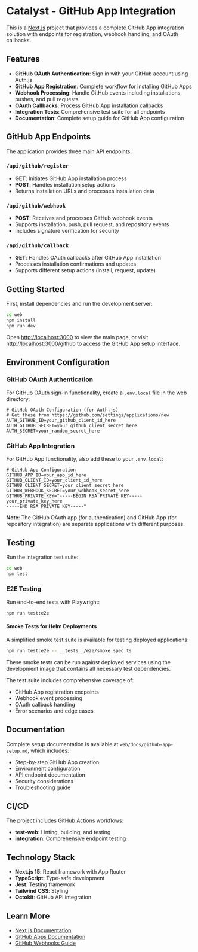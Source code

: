 # Catalyst - GitHub App Integration

This is a [Next.js](https://nextjs.org) project that provides a complete GitHub App integration solution with endpoints for registration, webhook handling, and OAuth callbacks.

## Features

- **GitHub OAuth Authentication**: Sign in with your GitHub account using Auth.js
- **GitHub App Registration**: Complete workflow for installing GitHub Apps
- **Webhook Processing**: Handle GitHub events including installations, pushes, and pull requests
- **OAuth Callbacks**: Process GitHub App installation callbacks
- **Integration Tests**: Comprehensive test suite for all endpoints
- **Documentation**: Complete setup guide for GitHub App configuration

## GitHub App Endpoints

The application provides three main API endpoints:

### `/api/github/register`
- **GET**: Initiates GitHub App installation process
- **POST**: Handles installation setup actions
- Returns installation URLs and processes installation data

### `/api/github/webhook`
- **POST**: Receives and processes GitHub webhook events
- Supports installation, push, pull request, and repository events
- Includes signature verification for security

### `/api/github/callback`
- **GET**: Handles OAuth callbacks after GitHub App installation
- Processes installation confirmations and updates
- Supports different setup actions (install, request, update)

## Getting Started

First, install dependencies and run the development server:

```bash
cd web
npm install
npm run dev
```

Open [http://localhost:3000](http://localhost:3000) to view the main page, or visit [http://localhost:3000/github](http://localhost:3000/github) to access the GitHub App setup interface.

## Environment Configuration

### GitHub OAuth Authentication

For GitHub OAuth sign-in functionality, create a `.env.local` file in the web directory:

```env
# GitHub OAuth Configuration (for Auth.js)
# Get these from https://github.com/settings/applications/new
AUTH_GITHUB_ID=your_github_client_id_here
AUTH_GITHUB_SECRET=your_github_client_secret_here
AUTH_SECRET=your_random_secret_here
```

### GitHub App Integration

For GitHub App functionality, also add these to your `.env.local`:

```env
# GitHub App Configuration
GITHUB_APP_ID=your_app_id_here
GITHUB_CLIENT_ID=your_client_id_here
GITHUB_CLIENT_SECRET=your_client_secret_here
GITHUB_WEBHOOK_SECRET=your_webhook_secret_here
GITHUB_PRIVATE_KEY="-----BEGIN RSA PRIVATE KEY-----
your_private_key_here
-----END RSA PRIVATE KEY-----"
```

**Note**: The GitHub OAuth app (for authentication) and GitHub App (for repository integration) are separate applications with different purposes.

## Testing

Run the integration test suite:

```bash
cd web
npm test
```

### E2E Testing

Run end-to-end tests with Playwright:

```bash
npm run test:e2e
```

#### Smoke Tests for Helm Deployments

A simplified smoke test suite is available for testing deployed applications:

```bash
npm run test:e2e -- __tests__/e2e/smoke.spec.ts
```

These smoke tests can be run against deployed services using the development image that contains all necessary test dependencies.

The test suite includes comprehensive coverage of:
- GitHub App registration endpoints
- Webhook event processing
- OAuth callback handling
- Error scenarios and edge cases

## Documentation

Complete setup documentation is available at `web/docs/github-app-setup.md`, which includes:
- Step-by-step GitHub App creation
- Environment configuration
- API endpoint documentation
- Security considerations
- Troubleshooting guide

## CI/CD

The project includes GitHub Actions workflows:
- **test-web**: Linting, building, and testing
- **integration**: Comprehensive endpoint testing

## Technology Stack

- **Next.js 15**: React framework with App Router
- **TypeScript**: Type-safe development
- **Jest**: Testing framework
- **Tailwind CSS**: Styling
- **Octokit**: GitHub API integration

## Learn More

- [Next.js Documentation](https://nextjs.org/docs)
- [GitHub Apps Documentation](https://docs.github.com/en/developers/apps)
- [GitHub Webhooks Guide](https://docs.github.com/en/developers/webhooks-and-events/webhooks)

